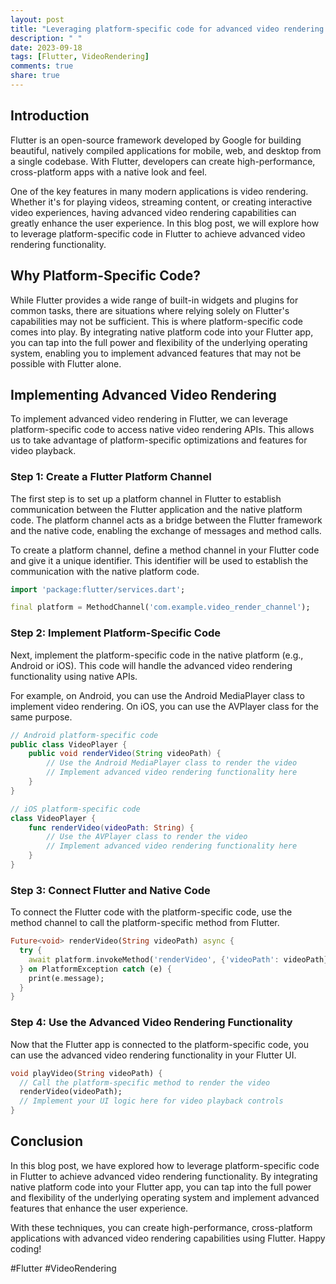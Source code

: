```yaml
---
layout: post
title: "Leveraging platform-specific code for advanced video rendering in Flutter."
description: " "
date: 2023-09-18
tags: [Flutter, VideoRendering]
comments: true
share: true
---
```


## Introduction

Flutter is an open-source framework developed by Google for building beautiful, natively compiled applications for mobile, web, and desktop from a single codebase. With Flutter, developers can create high-performance, cross-platform apps with a native look and feel.

One of the key features in many modern applications is video rendering. Whether it's for playing videos, streaming content, or creating interactive video experiences, having advanced video rendering capabilities can greatly enhance the user experience. In this blog post, we will explore how to leverage platform-specific code in Flutter to achieve advanced video rendering functionality.

## Why Platform-Specific Code?

While Flutter provides a wide range of built-in widgets and plugins for common tasks, there are situations where relying solely on Flutter's capabilities may not be sufficient. This is where platform-specific code comes into play. By integrating native platform code into your Flutter app, you can tap into the full power and flexibility of the underlying operating system, enabling you to implement advanced features that may not be possible with Flutter alone.

## Implementing Advanced Video Rendering

To implement advanced video rendering in Flutter, we can leverage platform-specific code to access native video rendering APIs. This allows us to take advantage of platform-specific optimizations and features for video playback.

### Step 1: Create a Flutter Platform Channel

The first step is to set up a platform channel in Flutter to establish communication between the Flutter application and the native platform code. The platform channel acts as a bridge between the Flutter framework and the native code, enabling the exchange of messages and method calls.

To create a platform channel, define a method channel in your Flutter code and give it a unique identifier. This identifier will be used to establish the communication with the native platform code.

```dart
import 'package:flutter/services.dart';

final platform = MethodChannel('com.example.video_render_channel');
```

### Step 2: Implement Platform-Specific Code

Next, implement the platform-specific code in the native platform (e.g., Android or iOS). This code will handle the advanced video rendering functionality using native APIs.

For example, on Android, you can use the Android MediaPlayer class to implement video rendering. On iOS, you can use the AVPlayer class for the same purpose.

```java
// Android platform-specific code
public class VideoPlayer {
    public void renderVideo(String videoPath) {
        // Use the Android MediaPlayer class to render the video
        // Implement advanced video rendering functionality here
    }
}
```

```swift
// iOS platform-specific code
class VideoPlayer {
    func renderVideo(videoPath: String) {
        // Use the AVPlayer class to render the video
        // Implement advanced video rendering functionality here
    }
}
```

### Step 3: Connect Flutter and Native Code

To connect the Flutter code with the platform-specific code, use the method channel to call the platform-specific method from Flutter.

```dart
Future<void> renderVideo(String videoPath) async {
  try {
    await platform.invokeMethod('renderVideo', {'videoPath': videoPath});
  } on PlatformException catch (e) {
    print(e.message);
  }
}
```

### Step 4: Use the Advanced Video Rendering Functionality

Now that the Flutter app is connected to the platform-specific code, you can use the advanced video rendering functionality in your Flutter UI.

```dart
void playVideo(String videoPath) {
  // Call the platform-specific method to render the video
  renderVideo(videoPath);
  // Implement your UI logic here for video playback controls
}
```

## Conclusion

In this blog post, we have explored how to leverage platform-specific code in Flutter to achieve advanced video rendering functionality. By integrating native platform code into your Flutter app, you can tap into the full power and flexibility of the underlying operating system and implement advanced features that enhance the user experience.

With these techniques, you can create high-performance, cross-platform applications with advanced video rendering capabilities using Flutter. Happy coding!

#Flutter #VideoRendering